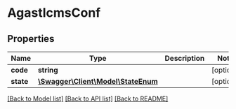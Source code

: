 # AgastIcmsConf

## Properties
Name | Type | Description | Notes
------------ | ------------- | ------------- | -------------
**code** | **string** |  | [optional] 
**state** | [**\Swagger\Client\Model\StateEnum**](StateEnum.md) |  | [optional] 

[[Back to Model list]](../README.md#documentation-for-models) [[Back to API list]](../README.md#documentation-for-api-endpoints) [[Back to README]](../README.md)


